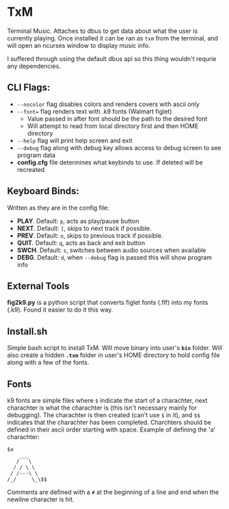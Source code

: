 # TxM
Terminal Music. Attaches to dbus to get data about what the user is currently playing. Once installed it can be ran as `txm` from the terminal, and will open an ncurses window to display music info.

I suffered through using the default dbus api so this thing wouldn't requrie any dependencies.

## CLI Flags:
 - `--nocolor` flag disables colors and renders covers with ascii only
 - `--font=` flag renders text with .k9 fonts (Walmart figlet)
    - Value passed in after font should be the path to the desired font
    - Will attempt to read from local directory first and then HOME directory
 - `--help` flag will print help screen and exit
 - `--debug` flag along with debug key allows access to debug screen to see program data
 - **config.cfg** file determines what keybinds to use. If deleted will be recreated

## Keyboard Binds:
Written as they are in the config file:
 - **PLAY**. Default: `p`, acts as play/pause button
 - **NEXT**. Default: `[`, skips to next track if possible.
 - **PREV**. Default: `o`, skips to previous track if possible.
 - **QUIT**. Default: `q`, acts as back and exit button
 - **SWCH**. Default: `s`, switches between audio sources when available
 - **DEBG**. Default: `d`, when `--debug` flag is passed this will show program info

## External Tools
**fig2k9.py** is a python script that converts figlet fonts (.flf) into my fonts (.k9). 
Found it easier to do it this way.

## Install.sh
Simple bash script to install TxM. Will move binary into user's **`bin`** folder. Will also create a hidden **`.txm`** folder in user's HOME directory to hold config file along with a few of the fonts.

## Fonts
k9 fonts are simple files where `$` indicate the start of a charachter, next charachter is what the charachter is (this isn't necessary mainly for debugging). 
The charachter is then created (can't use `$` in it), and `$$` indicates that the charachter has been completed. Charchters should be defined in their ascii order
starting with space. Example of defining the 'a' charachter:

```
$a
    ___
   /   \
  / / \ \
 / /---\ \
/_/     \_\$$
```

Comments are defined with a `#` at the beginning of a line and end when the newline character is hit.
